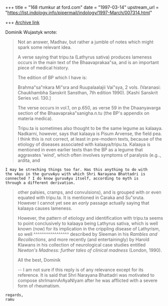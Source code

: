 +++
title = "168 rtumkur at ford.com"
date = "1997-03-14"
upstream_url = "https://list.indology.info/pipermail/indology/1997-March/007314.html"

+++
[Archive link](https://list.indology.info/pipermail/indology/1997-March/007314.html)

Dominik Wujastyk wrote:

>
>
>Not an answer, Madhav, but rather a jumble of notes which might spark some
>relevant idea. 
>
>A verse saying that tripu.ta (Lathyrus sativa) produces lameness occurs in
>the main text of the Bhaavaprakaa"sa, and is an important piece of medical
>history. 
>
>The edition of BP which I have is:
>
>Brahma"sa"nkara Mi"sra and Ruupalaalajii Vai"sya, 2 vols.
>(Varanasi: Chaukhambha Sanskrit Sansthan, 7th edition 1990).
>[Kashi Sanskrit Series vol. 130.]
>
>The verse occurs in vol.1, on p.650, as verse 59 in the
>Dhaanyavarga section of the Bhaavapraka"sanigha.n.tu (the BP's
>appendix on materia medica).
>
>Tripu.ta is sometimes also thought to be the same legume as kalaaya. 
>Nadkarni, however, says that kalaaya is Pisum Arvense, the field pea.  I
>think this is not correct, at least in pre-modern texts, because of the
>etiology of diseases associated with kalaaya/tripu.ta. Kalaaya is
>mentioned in even earlier texts than the BP as a legume that aggravates
>'wind', which often involves symptoms of paralysis (e.g.., ardita, and

	I may be streching things too far. Has this anything to do with
	the vAyu in the guruvAyu with which Shri Narayana Bhattadri is
	connected ? I do know guruvAyu itself, according to myth is 
	through a different derivation.

>other palsies, cramps, and convulsions), and is grouped with or even
>equated with tripu.ta.  It is mentioned in Caraka and Su"sruta.  However I
>cannot yet see an *early* passage actually saying that kalaaya causes
>lameness. 
>
>However, the pattern of etiology and identification with tripu.ta seems to
>point conclusively to kalaaya being Lathyrus sativa, which is well known
>(now) for its implication in the crippling disease of Lathyrism, so well
                                  ^^^^^^^^^^^^^^^^^
>described by Sleeman in his _Rambles and Recollections_, and more recently
>(and entertainingly) by Harold Klawans in his collection of neurological
>case studies entitled _Newton's Madness: further tales of clinical
>madness_ (London, 1990). 
>
>All the best,
>Dominik
>
>--
	I am not sure if this reply is of any relevance except for its
	reference. It is said that Shri Narayana Bhattadri was motivated
	to compose shrImannArAyaNIyam after he was afflicted with a 
	severe form of rheumatism.

	regards,
	ramu




